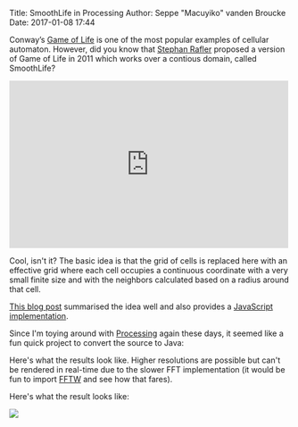 Title: SmoothLife in Processing
Author: Seppe "Macuyiko" vanden Broucke
Date: 2017-01-08 17:44

Conway’s [Game of Life](http://en.wikipedia.org/wiki/Conway%27s_Game_of_Life) is one of the most popular examples of cellular automaton. However, did you know that [Stephan Rafler](http://arxiv.org/abs/1111.1567) proposed a version of Game of Life in 2011 which works over a contious domain, called SmoothLife?

<iframe width="500" height="300" src="https://www.youtube.com/embed/KJe9H6qS82I" frameborder="0" allowfullscreen></iframe>

Cool, isn't it? The basic idea is that the grid of cells is replaced here with an effective grid where each cell occupies a continuous coordinate with a very small finite size and with the neighbors calculated based on a radius around that cell.

[This blog post](https://0fps.net/2012/11/19/conways-game-of-life-for-curved-surfaces-part-1/) summarised the idea well and also provides a [JavaScript implementation](http://jsfiddle.net/mikola/aj2vq/).

Since I'm toying around with [Processing](https://processing.org/) again these days, it seemed like a fun quick project to convert the source to Java:

<script src="https://gist.github.com/Macuyiko/566840fe90642b9ddb37f57769496a60.js"></script>

Here's what the results look like. Higher resolutions are possible but can't be rendered in real-time due to the slower FFT implementation (it would be fun to import [FFTW](http://www.fftw.org/download.html) and see how that fares).

Here's what the result looks like:

![](/images/2017/output.gif)
